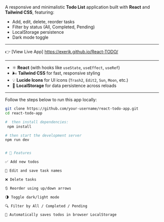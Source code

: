 <!-- # 📝 React Todo List App -->

A responsive and minimalistic **Todo List** application built with **React** and **Tailwind CSS**, featuring:

- Add, edit, delete, reorder tasks
- Filter by status (All, Completed, Pending)
- LocalStorage persistence
- Dark mode toggle

---

<!-- ## 🚀 Live Demo -->

👉 [View Live App]
https://exerik.github.io/React-TODO/


---

<!-- ## 🛠️ Technologies Used -->

- ⚛️ **React** (with hooks like `useState`, `useEffect`, `useRef`)
- 🌬️ **Tailwind CSS** for fast, responsive styling
- 💡 **Lucide Icons** for UI icons (`Trash2`, `Edit2`, `Sun`, `Moon`, etc.)
- 🧠 **LocalStorage** for data persistence across reloads

---

<!-- ## ⚙️ Setup Instructions -->

Follow the steps below to run this app locally:

<!-- ### 1. Clone the Repository -->

```bash
git clone https://github.com/your-username/react-todo-app.git
cd react-todo-app

#  then install dependencies:
 npm install

# then start the development server 
npm run dev


# 🙌 Features

✅ Add new todos

📝 Edit and save task names

❌ Delete tasks

🔃 Reorder using up/down arrows

🌗 Toggle dark/light mode

🔍 Filter by All / Completed / Pending

💾 Automatically saves todos in browser LocalStorage

